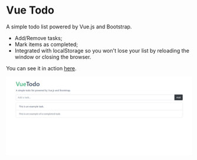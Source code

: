 # Vue Todo

A simple todo list powered by Vue.js and Bootstrap.

* Add/Remove tasks;
* Mark items as completed;
* Integrated with localStorage so you won't lose your list by reloading the window or closing the browser.

You can see it in action [here](https://guilhermemj.github.io/playground/vue-todo).

![Screenshot](./screenshot.png)
